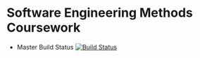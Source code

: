 # Software Engineering Methods Coursework

- Master Build Status [![Build Status](https://travis-ci.org/NapierTeam15CW/SEM_Coursework.svg?branch=master)](https://travis-ci.org/NapierTeam15CW/SEM_Coursework)